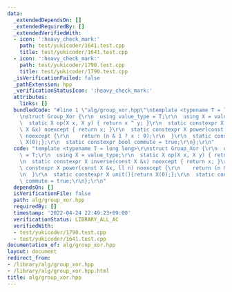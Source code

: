 ```yaml
---
data:
  _extendedDependsOn: []
  _extendedRequiredBy: []
  _extendedVerifiedWith:
  - icon: ':heavy_check_mark:'
    path: test/yukicoder/1641.test.cpp
    title: test/yukicoder/1641.test.cpp
  - icon: ':heavy_check_mark:'
    path: test/yukicoder/1790.test.cpp
    title: test/yukicoder/1790.test.cpp
  _isVerificationFailed: false
  _pathExtension: hpp
  _verificationStatusIcon: ':heavy_check_mark:'
  attributes:
    links: []
  bundledCode: "#line 1 \"alg/group_xor.hpp\"\ntemplate <typename T = long long>\r\
    \nstruct Group_Xor {\r\n  using value_type = T;\r\n  using X = value_type;\r\n\
    \  static X op(X x, X y) { return x ^ y; }\r\n  static constexpr X inverse(const\
    \ X &x) noexcept { return x; }\r\n  static constexpr X power(const X &x, ll n)\
    \ noexcept {\r\n    return (n & 1 ? x : 0);\r\n  }\r\n  static constexpr X unit(){return\
    \ X(0);};\r\n  static constexpr bool commute = true;\r\n};\r\n"
  code: "template <typename T = long long>\r\nstruct Group_Xor {\r\n  using value_type\
    \ = T;\r\n  using X = value_type;\r\n  static X op(X x, X y) { return x ^ y; }\r\
    \n  static constexpr X inverse(const X &x) noexcept { return x; }\r\n  static\
    \ constexpr X power(const X &x, ll n) noexcept {\r\n    return (n & 1 ? x : 0);\r\
    \n  }\r\n  static constexpr X unit(){return X(0);};\r\n  static constexpr bool\
    \ commute = true;\r\n};\r\n"
  dependsOn: []
  isVerificationFile: false
  path: alg/group_xor.hpp
  requiredBy: []
  timestamp: '2022-04-24 22:49:23+09:00'
  verificationStatus: LIBRARY_ALL_AC
  verifiedWith:
  - test/yukicoder/1790.test.cpp
  - test/yukicoder/1641.test.cpp
documentation_of: alg/group_xor.hpp
layout: document
redirect_from:
- /library/alg/group_xor.hpp
- /library/alg/group_xor.hpp.html
title: alg/group_xor.hpp
---
```

